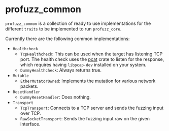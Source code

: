 # profuzz_common

`profuzz_common` is a collection of ready to use implementations for the different `traits` to be implemented to run `profuzz_core`.

Currently there are the following common implementations:

- `Healthcheck`
    - `TcpHealthcheck`: This can be used when the target has listening TCP port. The health check uses the [pcat](https://crates.io/crates/pcap) crate to listen for the response, which requires having `libpcap-dev` installed on your system. 
    - `DummyHealthcheck`: Always returns true.
- `Mutable`
    - `EtherMutatorOwned`: Implements the mutation for various network packets.
- `ResetHandler`
    - `DummyResetHandler`: Does nothing.
- `Transport`
    - `TcpTransport`: Connects to a TCP server and sends the fuzzing input over TCP.
    - `RawSocketTransport`: Sends the fuzzing input raw on the given interface.

